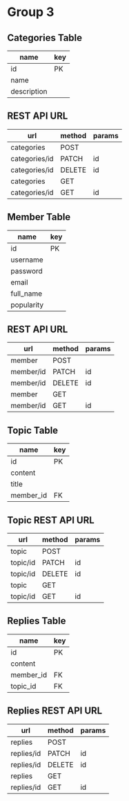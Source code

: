 # Group 3

## Categories Table
| name        | key |
|-------------|-----|
| id          | PK  |
| name        |     |
| description |     |


## REST API URL

| url           | method | params |
|---------------|--------|--------|
| categories    | POST   |        |
| categories/id | PATCH  | id     |
| categories/id | DELETE | id     |
| categories    | GET    |        |
| categories/id | GET    | id     |

## Member Table

| name       | key |
|------------|-----|
| id         | PK  |
| username   |     |
| password   |     |
| email      |     |
| full_name  |     |
| popularity |     |


## REST API URL

| url     | method | params |
|---------|--------|--------|
| member    | POST   |        |
| member/id | PATCH  | id     |
| member/id | DELETE | id     |
| member    | GET    |        |
| member/id | GET    | id     |


## Topic Table
| name      | key |
|-----------|-----|
| id        | PK  |
| content   |     |
| title     |     |
| member_id | FK  |

## Topic REST API URL

| url      | method | params |
|----------|--------|--------|
| topic    | POST   |        |
| topic/id | PATCH  | id     |
| topic/id | DELETE | id     |
| topic    | GET    |        |
| topic/id | GET    | id     |

## Replies Table


| name      | key |
|-----------|-----|
| id        | PK  |
| content   |     |
| member_id | FK  |
| topic_id  | FK  |

## Replies REST API URL

| url        | method | params |
|------------|--------|--------|
| replies    | POST   |        |
| replies/id | PATCH  | id     |
| replies/id | DELETE | id     |
| replies    | GET    |        |
| replies/id | GET    | id     |
